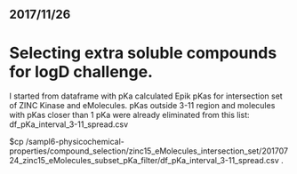 ## 2017/11/26

# Selecting extra soluble compounds for logD challenge.

I started from dataframe with pKa calculated Epik pKas for intersection set of ZINC Kinase and eMolecules. pKas outside 3-11 region and molecules with pKas closer than 1 pKa were already eliminated from this list:
df_pKa_interval_3-11_spread.csv 

$cp /sampl6-physicochemical-properties/compound_selection/zinc15_eMolecules_intersection_set/20170724_zinc15_eMolecules_subset_pKa_filter/df_pKa_interval_3-11_spread.csv .

  
